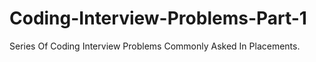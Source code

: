 # Coding-Interview-Problems-Part-1
Series Of Coding Interview Problems Commonly Asked In Placements.
